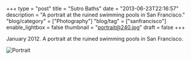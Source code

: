 +++
type = "post"
title = "Sutro Baths"
date = "2013-06-23T22:16:57"
description = "A portrait at the ruined swimming pools in San Francisco."
"blog/category" = ["Photography"]
"blog/tag" = ["sanfrancisco"]
enable_lightbox = false
thumbnail = "portrait@240.jpg"
draft = false
+++

<p>January 2012. A portrait at the ruined swimming pools in San Francisco.</p>
<p><img style="display:block; margin-left:auto; margin-right:auto;" src="portrait.jpg" alt="Portrait" title="Portrait" border="0"   /></p>
    